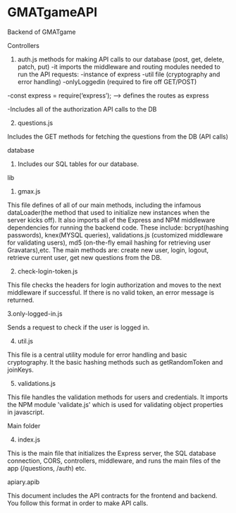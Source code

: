 # GMATgameAPI
Backend of GMATgame

Controllers

1. auth.js
methods for making API calls to our database (post, get, delete, patch, put)
-it imports the middleware and routing modules needed to run the API requests:
-instance of express 
-util file (cryptography and error handling)
-onlyLoggedin (required to fire off GET/POST)
 
-const express = require(‘express’);
—> defines the routes as express

-Includes all of the authorization API calls to the DB

2. questions.js

Includes the GET methods for fetching the questions from the DB (API calls)

database

1. Includes our SQL tables for our database.

lib

1. gmax.js

This file defines of all of our main methods, including the infamous dataLoader(the method that used to initialize new instances when the server kicks off). It also imports all of the Express and NPM middleware dependencies for running the backend code. These include: bcrypt(hashing passwords), knex(MYSQL queries), validations.js (customized middleware for validating users), md5 (on-the-fly email hashing for retrieving user Gravatars),etc. The main methods are: create new user, login, logout, retrieve current user, get new questions from the DB.

2. check-login-token.js

This file checks the headers for login authorization and moves to the next middleware if successful. If there is no valid token, an error message is returned.


3.only-logged-in.js

Sends a request to check if the user is logged in.

4. util.js

This file is a central utility module for error handling and basic cryptography. It the basic hashing methods such as getRandomToken and joinKeys.

5. validations.js

This file handles the validation methods for users and credentials. It imports the NPM module 'validate.js' which is used for validating object properties in javascript.

Main folder

4. index.js

This is the main file that initializes the Express server, the SQL database connection, CORS, controllers, middleware, and runs the main files of the app (/questions, /auth) etc.

apiary.apib

This document includes the API contracts for the frontend and backend. You follow this format in order to make API calls. 


